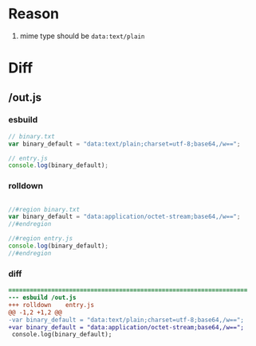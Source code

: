 # Reason
1. mime type should be `data:text/plain`
# Diff
## /out.js
### esbuild
```js
// binary.txt
var binary_default = "data:text/plain;charset=utf-8;base64,/w==";

// entry.js
console.log(binary_default);
```
### rolldown
```js

//#region binary.txt
var binary_default = "data:application/octet-stream;base64,/w==";
//#endregion

//#region entry.js
console.log(binary_default);
//#endregion

```
### diff
```diff
===================================================================
--- esbuild	/out.js
+++ rolldown	entry.js
@@ -1,2 +1,2 @@
-var binary_default = "data:text/plain;charset=utf-8;base64,/w==";
+var binary_default = "data:application/octet-stream;base64,/w==";
 console.log(binary_default);

```